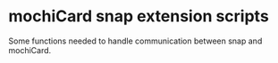 # mochiCard snap extension scripts

Some functions needed to handle communication between snap and mochiCard.
